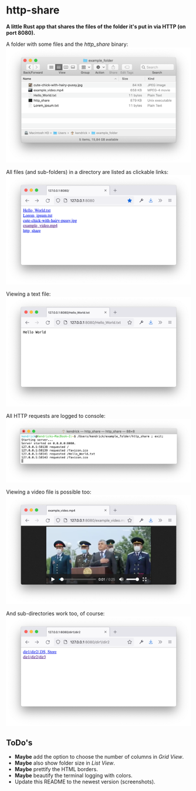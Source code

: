 # http-share
**A little Rust app that shares the files of the folder it's put in via HTTP (on port 8080).**

A folder with some files and the *http_share* binary:
![](images/1.png "")

All files (and sub-folders) in a directory are listed as clickable links:
![](images/2.png "")

Viewing a text file:
![](images/3.png "")

All HTTP requests are logged to console:
![](images/4.png "")

Viewing a video file is possible too:
![](images/5.png "")

And sub-directories work too, of course:
![](images/6.png "")

## ToDo's

* **Maybe** add the option to choose the number of columns in *Grid View*.
* **Maybe** also show folder size in *List View*.
* **Maybe** prettify the HTML <table> borders.
* **Maybe** beautify the terminal logging with colors.
* Update this README to the newest version (screenshots).